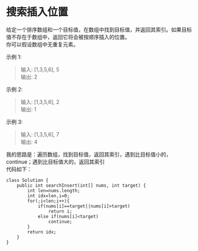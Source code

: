 # 搜索插入位置
给定一个排序数组和一个目标值，在数组中找到目标值，并返回其索引。如果目标值不存在于数组中，返回它将会被按顺序插入的位置。  
你可以假设数组中无重复元素。

示例 1:  
> 输入: [1,3,5,6], 5  
输出: 2  

示例 2:  
> 输入: [1,3,5,6], 2  
输出: 1 

示例 3:  
> 输入: [1,3,5,6], 7  
输出: 4  

我的思路是：遍历数组，找到目标值，返回其索引，遇到比目标值小的，continue；遇到比目标值大的，返回其索引  
代码如下：  
```
class Solution {
    public int searchInsert(int[] nums, int target) {
        int len=nums.length;
        int idx=len,i=0;
        for(;i<len;i++){
            if(nums[i]==target||nums[i]>target)
                return i;
            else if(nums[i]<target)
                continue;
        }
        return idx;
    }
}
```